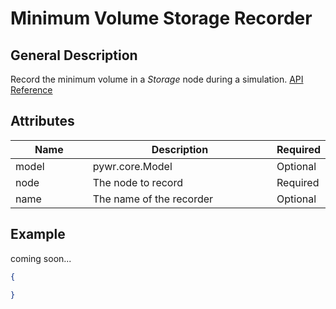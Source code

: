 # Minimum Volume Storage Recorder

## General Description

Record the minimum volume in a _Storage_ node during a simulation. [API Reference](https://pywr.github.io/pywr-docs/master/api/generated/pywr.recorders.MinimumVolumeStorageRecorder.html)

## Attributes

<table><thead><tr><th width="155">Name</th><th width="395">Description</th><th>Required</th></tr></thead><tbody><tr><td>model</td><td>pywr.core.Model</td><td>Optional</td></tr><tr><td>node</td><td>The node to record</td><td>Required</td></tr><tr><td>name</td><td>The name of the recorder</td><td>Optional</td></tr></tbody></table>

## Example

coming soon...

```json
{

}
```
